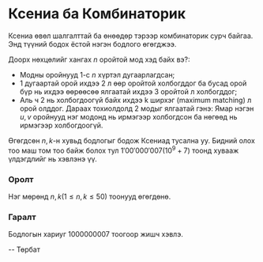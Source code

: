 Ксениа ба Комбинаторик
======================

Ксениа өвөл шалгалттай ба өнөөдөр тэрээр комбинаторик сурч байгаа. Энд түүний бодох ёстой нэгэн бодлого өгөгджээ.

Доорх нөхцөлийг хангах $n$ оройтой мод хэд байх вэ?:

- Модны оройнууд $1$-с $n$ хүртэл дугаарлагдсан;
- 1 дугаартай орой ихдээ 2 л өөр оройтой холбогддог ба бусад орой бүр нь ихдээ өөрөөсөө ялгаатай ихдээ  3 оройтой л холбогддог;
- Аль ч 2 нь холбогдоогүй байх ихдээ k ширхэг (maximum matching) л орой олддог.
Дараах тохиолдолд 2 модыг ялгаатай гэнэ: Ямар нэгэн $u,v$ оройнууд нэг модонд нь ирмэгээр холбогдсон ба нөгөөд нь ирмэгээр холбогдоогүй.

Өгөгдсөн $n,k$-н хувьд бодлогыг бодож Ксениад тусална уу. Бидний олох тоо маш том тоо байж болох тул  $1'00'000'007 (10^9 + 7)$ тоонд хувааж үлдэгдлийг нь хэвлэнэ үү.

### Оролт
Нэг мөрөнд  $n, k (1\le n, k\le  50)$ тоонууд өгөгдөнө.

### Гаралт
Бодлогын хариуг  $1000000007$ тоогоор жишч хэвлэ.

-- Төрбат

